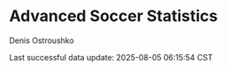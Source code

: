 # Advanced Soccer Statistics
Denis Ostroushko

<!-- gfm -->

Last successful data update: 2025-08-05 06:15:54 CST
